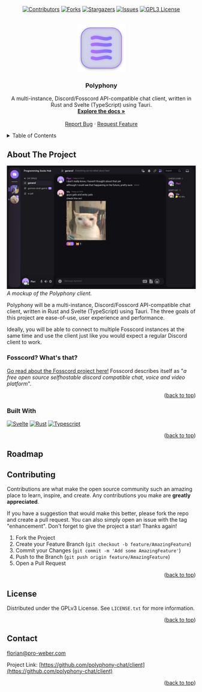 <!-- Improved compatibility of back to top link: See: https://github.com/othneildrew/Best-README-Template/pull/73 -->
<a name="readme-top"></a>

<div align="center">

[![Contributors][contributors-shield]][contributors-url]
[![Forks][forks-shield]][forks-url]
[![Stargazers][stars-shield]][stars-url]
[![Issues][issues-shield]][issues-url]
[![GPL3 License][license-shield]][license-url]

</div>

<!-- PROJECT LOGO -->
<br />
<div align="center">
  <a href="https://github.com/polyphony-chat/client">
    <img src="images/polyphony.png" alt="Logo" width="128" height="128">
  </a>

<h3 align="center">Polyphony</h3>

  <p align="center">
    A multi-instance, Discord/Fosscord API-compatible chat client, written in Rust and Svelte (TypeScript) using Tauri.
    <br />
    <a href="https://github.com/polyphony-chat/client"><strong>Explore the docs »</strong></a>
    <br />
    <br />
    <a href="https://github.com/polyphony-chat/client/issues">Report Bug</a>
    ·
    <a href="https://github.com/polyphony-chat/client/issues">Request Feature</a>
  </p>
</div>

<!-- TABLE OF CONTENTS -->
<details>
  <summary>Table of Contents</summary>
  <ol>
    <li>
      <a href="#about-the-project">About The Project</a>
      <ul>
        <li><a href="#built-with">Built With</a></li>
      </ul>
    </li>
    <li>
      <a href="#getting-started">Getting Started</a>
      <ul>
        <li><a href="#prerequisites">Prerequisites</a></li>
        <li><a href="#installation">Installation</a></li>
      </ul>
    </li>
    <li><a href="#usage">Usage</a></li>
    <li><a href="#roadmap">Roadmap</a></li>
    <li><a href="#contributing">Contributing</a></li>
    <li><a href="#license">License</a></li>
    <li><a href="#contact">Contact</a></li>
    <li><a href="#acknowledgments">Acknowledgments</a></li>
  </ol>
</details>

<!-- ABOUT THE PROJECT -->
## About The Project

![Product Mockup](images/mockup.png)
<cite>*A mockup of the Polyphony client.*</cite>

Polyphony will be a multi-instance, Discord/Fosscord API-compatible chat client, written in Rust and Svelte (TypeScript) using Tauri. The three goals of this project are ease-of-use, user experience and performance.

Ideally, you will be able to connect to multiple Fosscord instances at the same time and use the client just like you would expect a regular Discord client to work.

### Fosscord? What's that?

[Go read about the Fosscord project here!](https://github.com/fosscord) Fosscord describes itself as "*a free open source selfhostable discord compatible chat, voice and video platform*".

<p align="right">(<a href="#readme-top">back to top</a>)</p>

### Built With

[![Svelte][Svelte.dev]][Svelte-url]
[![Rust]][Rust-url]
[![Typescript]][Typescript-url]

<p align="right">(<a href="#readme-top">back to top</a>)</p>

<!-- GETTING STARTED -->

<!-- TODO>
## Getting Started

This is an example of how you may give instructions on setting up your project locally.
To get a local copy up and running follow these simple example steps.

### Prerequisites

This is an example of how to list things you need to use the software and how to install them.

* npm

  ```sh
  npm install npm@latest -g
  ```

### Installation

1. Get a free API Key at [https://example.com](https://example.com)
2. Clone the repo

   ```sh
   git clone https://github.com/polyphony-chat/client.git
   ```

3. Install NPM packages

   ```sh
   npm install
   ```

4. Enter your API in `config.js`

   ```js
   const API_KEY = 'ENTER YOUR API';
   ```

<p align="right">(<a href="#readme-top">back to top</a>)</p>

<!-- USAGE EXAMPLES -->
<!-- TODO>
## Usage

Use this space to show useful examples of how a project can be used. Additional screenshots, code examples and demos work well in this space. You may also link to more resources.

_For more examples, please refer to the [Documentation](https://example.com)_

<p align="right">(<a href="#readme-top">back to top</a>)</p>

<!-- ROADMAP -->
## Roadmap
<!-- TODO>

* [ ] Feature 1
* [ ] Feature 2
* [ ] Feature 3
  * [ ] Nested Feature

See the [open issues](https://github.com/polyphony-chat/client/issues) for a full list of proposed features (and known issues).

<p align="right">(<a href="#readme-top">back to top</a>)</p>

<!-- CONTRIBUTING -->
## Contributing

Contributions are what make the open source community such an amazing place to learn, inspire, and create. Any contributions you make are **greatly appreciated**.

If you have a suggestion that would make this better, please fork the repo and create a pull request. You can also simply open an issue with the tag "enhancement".
Don't forget to give the project a star! Thanks again!

1. Fork the Project
2. Create your Feature Branch (`git checkout -b feature/AmazingFeature`)
3. Commit your Changes (`git commit -m 'Add some AmazingFeature'`)
4. Push to the Branch (`git push origin feature/AmazingFeature`)
5. Open a Pull Request

<p align="right">(<a href="#readme-top">back to top</a>)</p>

<!-- LICENSE -->
## License

Distributed under the GPLv3 License. See `LICENSE.txt` for more information.

<p align="right">(<a href="#readme-top">back to top</a>)</p>

<!-- CONTACT -->
## Contact

florian@pro-weber.com

Project Link: [https://github.com/polyphony-chat/client](https://github.com/polyphony-chat/client)

<p align="right">(<a href="#readme-top">back to top</a>)</p>

<!-- ACKNOWLEDGMENTS -->
<!-- TODO>
## Acknowledgments

* []()
* []()
* []()

<p align="right">(<a href="#readme-top">back to top</a>)</p>

<!-- MARKDOWN LINKS & IMAGES -->
<!-- https://www.markdownguide.org/basic-syntax/#reference-style-links -->
[contributors-shield]: https://img.shields.io/github/contributors/polyphony-chat/client.svg?style=plastic
[contributors-url]: https://github.com/polyphony-chat/client/graphs/contributors
[forks-shield]: https://img.shields.io/github/forks/polyphony-chat/client.svg?style=plastic
[forks-url]: https://github.com/polyphony-chat/client/network/members
[stars-shield]: https://img.shields.io/github/stars/polyphony-chat/client.svg?style=plastic
[stars-url]: https://github.com/polyphony-chat/client/stargazers
[issues-shield]: https://img.shields.io/github/issues/polyphony-chat/client.svg?style=plastic
[issues-url]: https://github.com/polyphony-chat/client/issues
[license-shield]: https://img.shields.io/github/license/polyphony-chat/client.svg?style=plastic
[license-url]: https://github.com/polyphony-chat/client/blob/master/LICENSE
[Svelte.dev]: https://img.shields.io/badge/Svelte-4A4A55?style=plastic&logo=svelte&logoColor=FF3E00
[Svelte-url]: https://svelte.dev/
[Rust]: https://img.shields.io/badge/Rust-orange?style=plastic&logo=rust
[Rust-url]: https://www.rust-lang.org/
[Typescript]: https://img.shields.io/badge/TypeScript-blue?style=plastic&logo=typescript&logoColor=FFFFFF
[Typescript-url]: https://www.typescriptlang.org/
